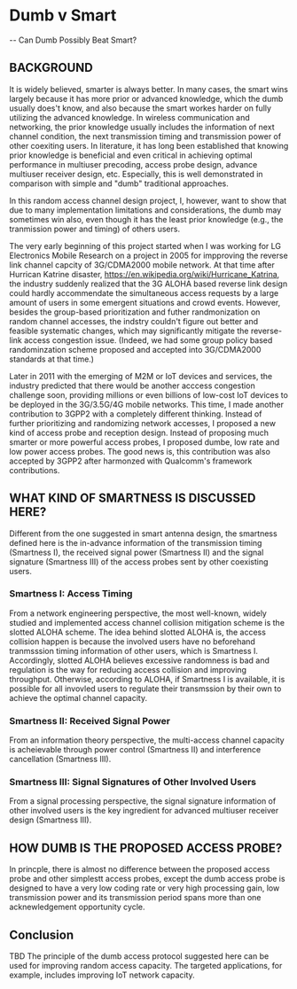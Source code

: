 # Dumb v Smart

-- Can Dumb Possibly Beat Smart?

## BACKGROUND

It is widely believed, smarter is always better. In many cases, the smart wins largely because it has more prior or advanced knowledge, which the dumb usually does't know, and also because the smart workes harder on fully utilizing the advanced knowledge.  In wireless communication and networking, the prior knowledge usually includes the information of next channel condition, the next transmission timing and transmission power of other coexiting users.  In literature, it has long been established that knowing prior knowledge is beneficial and even critical in achieving optimal performance in multiuser precoding, access probe design, advance multiuser receiver design, etc.  Especially, this is well demonstrated in comparison with simple and "dumb" traditional approaches.  

In this random access channel design project, I, however, want to show that due to many implementation limitations and considerations, the dumb may sometimes win also, even though it has the least prior knowledge (e.g., the tranmission power and timing) of others users.  

The very early beginning of this project started when I was working for LG Electronics Mobile Research on a project in 2005 for impproving the reverse link channel capcity of 3G/CDMA2000 mobile network. At that time after Hurrican
Katrine disaster, https://en.wikipedia.org/wiki/Hurricane_Katrina, the industry suddenly realized that the 3G ALOHA based reverse link design could hardly accommendate the simultaneous access requests by a large amount of users in    some emergent situations and crowd events.  However, besides the group-based prioritization and futher randmonization on random channel accesses, the indstry couldn't figure out better and feasible systematic changes, which may significantly mitigate the reverse-link access congestion issue. (Indeed, we had some group policy based randominzation scheme proposed and accepted into 3G/CDMA2000 standards at that time.)

Later in 2011 with the emerging of M2M or IoT devices and services, the industry predicted that there would be another acccess congestion challenge soon, providing millions or even billions of low-cost IoT devices to be deployed in the 3G/3.5G/4G mobile networks.  This time, I made another contribution to 3GPP2 with a completely different thinking.  Instead of further prioritizing and randomizing network accesses,  I proposed a new kind of access probe and reception design. Instead of proposing much smarter or more powerful access probes, I proposed dumbe, low rate and low power access probes.  The good news is, this contribution was also accepted by 3GPP2 after harmonzed with Qualcomm's framework contributions.


## WHAT KIND OF SMARTNESS IS DISCUSSED HERE?

Different from the one suggested in smart antenna design, the smartness defined here is the in-advance information of the transmission timing (Smartness I),  the received signal power (Smartness II) and the signal signature (Smartness III) of the access probes sent by other coexisting users.  

### Smartness I: Access Timing
From a network engineering perspective, the most well-known, widely studied and implemented access channel collision mitigation scheme is the slotted ALOHA scheme.  The idea behind slotted ALOHA is, the access collision happen is because the involved users have no beforehand tranmsssion timing information of other users, which is Smartness I.  Accordingly, slotted ALOHA believes excessive randomness is bad and regulation is the way for reducing access collision and improving throughput.  Otherwise, according to ALOHA, if Smartness I is available, it is possible for all invovled users to regulate their transmssion by their own to achieve the optimal channel capacity.       

### Smartness II: Received Signal Power
From an information theory perspective, the multi-access channel capacity is acheievable through power control (Smartness II) and interference cancellation (Smartness III).  


### Smartness III: Signal Signatures of Other Involved Users
From a signal processing perspective, the signal signature information of other involved users is the key ingredient for advanced multiuser receiver design (Smartness III).

## HOW DUMB IS THE PROPOSED ACCESS PROBE?
In princple, there is almost no difference between the proposed access probe and other simplestt access probes, except the dumb access probe is designed to have a very low coding rate or very high processing gain, low transmission power and its transmission period spans more than one acknewledgement opportunity cycle.


## Conclusion
TBD
The principle of the dumb access protocol suggested here can be used for improving random access capacity.  The targeted applications, for example, includes improving IoT network capacity.


